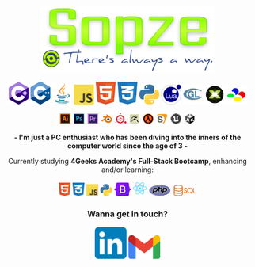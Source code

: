 <p align="center"><img width=70% src="./assets/full-logo.svg" alt="SOPZE"></p>
<p align="center">
  <img width=40px src="./assets/ln/Csharp.svg" alt="C#">
  <img width=40px src="./assets/ln/Cpp.svg" alt="C++">
  <img width=40px src="./assets/ln/Java.svg" alt="Java">
  <img width=40px src="./assets/ln/JS.svg" alt="Javascript">
  <img width=40px src="./assets/ln/HTML.svg" alt="HTML">
  <img width=40px src="./assets/ln/CSS.svg" alt="CSS">
  <img width=40px src="./assets/ln/Python.svg" alt="Python">
  <img width=40px src="./assets/ln/Lua.svg" alt="Lua">
  <img width=40px src="./assets/ln/GLSL.svg" alt="GLSL">
  <img width=40px src="./assets/ln/DirectX.svg" alt="DirectX">
  <img width=40px src="./assets/ln/SNES.svg" alt="65C816 ASM">
</p>
<p align="center">
  <img width=24px src="./assets/ap/Illustrator.svg" alt="Illustrator">
  <img width=24px src="./assets/ap/Photoshop.svg" alt="Photoshop">
  <img width=24px src="./assets/ap/Premiere.svg" alt="Premiere">
  <img width=24px src="./assets/ap/Blender.svg" alt="Blender">
  <img width=24px src="./assets/ap/SubstancePainter.svg" alt="Substance Painter">
  <img width=24px src="./assets/ap/ZBrush.svg" alt="ZBrush">
  <img width=24px src="./assets/ge/GoldSrc.svg" alt="GoldSource">
  <img width=24px src="./assets/ge/Source.svg" alt="Source">
  <img width=24px src="./assets/ge/Unreal.svg" alt="Unreal Engine">
  <img width=24px src="./assets/ge/Unity.svg" alt="Unity">
</p>

<p align="center"><b>- I'm just a PC enthusiast who has been diving into the inners of the computer world since the age of 3 -</b></p>

<p align="center">Currently studying <b>4Geeks Academy's Full-Stack Bootcamp</b>, enhancing and/or learning:</p>
<p align="center">
  <img width=24px src="./assets/ln/HTML.svg" alt="HTML">
  <img width=24px src="./assets/ln/CSS.svg" alt="CSS">
  <img width=24px src="./assets/ln/JS.svg" alt="Javascript">
  <img width=24px src="./assets/ln/Python.svg" alt="Python">
  <img width=34px src="./assets/tx/Bootstrap.svg" alt="Bootstrap">
  <img width=28px src="./assets/tx/react.svg" alt="React">
  <img width=44px src="./assets/ln/php.svg" alt="PHP">
  <img width=48px src="./assets/ln/sql.svg" alt="SQL">
</p>

<h3 align="center">Wanna get in touch?</h3>
<p align="center">
  <a href="https://www.linkedin.com/in/sergiodepa" target="_blank"><img width=64px src="./assets/sc/linkedin.svg" alt="Linkedin"></a>
  <a href="mailto:sergiodepa92@gmail.com" target="_blank"><img width=64px src="./assets/sc/gmail.svg" alt="Gmail"></a>
</p>